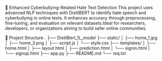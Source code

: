 🚨 Enhanced Cyberbullying-Related Hate Text Detection
This project uses advanced NLP techniques with DistilBERT to identify hate speech and cyberbullying in online texts. It enhances accuracy through preprocessing, fine-tuning, and evaluation on relevant datasets.Ideal for researchers, developers, or organizations aiming to build safer online communities.

📂 Project Structure
.
├── DistilBert_1L_model
├── static/
│   ├── home_1.jpg
│   ├── home_3.png
│   ├── script.js
│   └── style.css
├── templates/
│   ├── home.html
│   ├── layout.html
│   ├── prediction.html
│   └── signin.html
|   └── signup.html
├── app.py
├── README.md
└── req.txt

